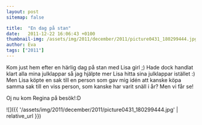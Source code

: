 ```yaml
---
layout: post
sitemap: false

title:  "En dag på stan"
date:   2011-12-22 16:06:43 +0100
thumbnail-img: /assets/img/2011/december/2011/picture0431_180299444.jpg
author: Eva
tags: ["2011"]
---
```


Kom just hem efter en härlig dag på stan med Lisa girl ;) Hade dock handlat klart alla mina julklappar så jag hjälpte mer Lisa hitta sina julklappar istället :) Men Lisa köpte en sak till en person som gav mig idén att kanske köpa samma sak till en viss person, som kanske har varit snäll i år? Men vi får se!



Oj nu kom Regina på besök!:D

![]({{ '/assets/img/2011/december/2011/picture0431_180299444.jpg'  | relative_url }})

